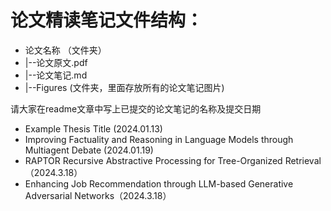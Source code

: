 # 论文精读笔记文件结构：

- 论文名称 （文件夹）
- |--论文原文.pdf
- |--论文笔记.md
- |--Figures (文件夹，里面存放所有的论文笔记图片)

请大家在readme文章中写上已提交的论文笔记的名称及提交日期

- Example Thesis Title (2024.01.13)
- Improving Factuality and Reasoning in Language Models through Multiagent Debate (2024.01.19)
- RAPTOR Recursive Abstractive Processing for Tree-Organized Retrieval（2024.3.18）
- Enhancing Job Recommendation through LLM-based Generative Adversarial Networks（2024.3.18）
